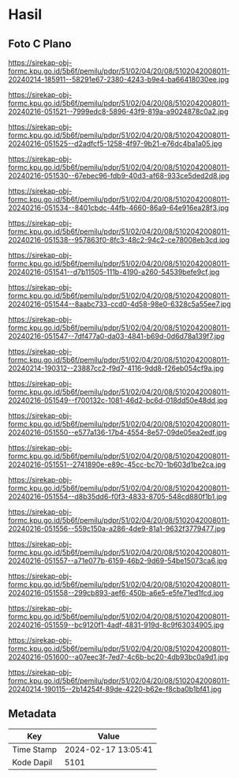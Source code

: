 # Hasil

## Foto C Plano

https://sirekap-obj-formc.kpu.go.id/5b6f/pemilu/pdpr/51/02/04/20/08/5102042008011-20240214-185911--58291e67-2380-4243-b9e4-ba66418030ee.jpg

https://sirekap-obj-formc.kpu.go.id/5b6f/pemilu/pdpr/51/02/04/20/08/5102042008011-20240216-051521--7999edc8-5896-43f9-819a-a9024878c0a2.jpg

https://sirekap-obj-formc.kpu.go.id/5b6f/pemilu/pdpr/51/02/04/20/08/5102042008011-20240216-051525--d2adfcf5-1258-4f97-9b21-e76dc4ba1a05.jpg

https://sirekap-obj-formc.kpu.go.id/5b6f/pemilu/pdpr/51/02/04/20/08/5102042008011-20240216-051530--67ebec96-fdb9-40d3-af68-933ce5ded2d8.jpg

https://sirekap-obj-formc.kpu.go.id/5b6f/pemilu/pdpr/51/02/04/20/08/5102042008011-20240216-051534--8401cbdc-44fb-4660-86a9-64e916ea28f3.jpg

https://sirekap-obj-formc.kpu.go.id/5b6f/pemilu/pdpr/51/02/04/20/08/5102042008011-20240216-051538--957863f0-8fc3-48c2-94c2-ce78008eb3cd.jpg

https://sirekap-obj-formc.kpu.go.id/5b6f/pemilu/pdpr/51/02/04/20/08/5102042008011-20240216-051541--d7b11505-111b-4190-a260-54539befe9cf.jpg

https://sirekap-obj-formc.kpu.go.id/5b6f/pemilu/pdpr/51/02/04/20/08/5102042008011-20240216-051544--8aabc733-ccd0-4d58-98e0-6328c5a55ee7.jpg

https://sirekap-obj-formc.kpu.go.id/5b6f/pemilu/pdpr/51/02/04/20/08/5102042008011-20240216-051547--7df477a0-da03-4841-b69d-0d6d78a139f7.jpg

https://sirekap-obj-formc.kpu.go.id/5b6f/pemilu/pdpr/51/02/04/20/08/5102042008011-20240214-190312--23887cc2-f9d7-4116-9dd8-f26eb054cf9a.jpg

https://sirekap-obj-formc.kpu.go.id/5b6f/pemilu/pdpr/51/02/04/20/08/5102042008011-20240216-051549--f700132c-1081-46d2-bc6d-018dd50e48dd.jpg

https://sirekap-obj-formc.kpu.go.id/5b6f/pemilu/pdpr/51/02/04/20/08/5102042008011-20240216-051550--e577a136-17b4-4554-8e57-09de05ea2edf.jpg

https://sirekap-obj-formc.kpu.go.id/5b6f/pemilu/pdpr/51/02/04/20/08/5102042008011-20240216-051551--2741890e-e89c-45cc-bc70-1b603d1be2ca.jpg

https://sirekap-obj-formc.kpu.go.id/5b6f/pemilu/pdpr/51/02/04/20/08/5102042008011-20240216-051554--d8b35dd6-f0f3-4833-8705-548cd880f1b1.jpg

https://sirekap-obj-formc.kpu.go.id/5b6f/pemilu/pdpr/51/02/04/20/08/5102042008011-20240216-051556--559c150a-a286-4de9-81a1-9632f3779477.jpg

https://sirekap-obj-formc.kpu.go.id/5b6f/pemilu/pdpr/51/02/04/20/08/5102042008011-20240216-051557--a71e077b-6159-46b2-9d69-54be15073ca6.jpg

https://sirekap-obj-formc.kpu.go.id/5b6f/pemilu/pdpr/51/02/04/20/08/5102042008011-20240216-051558--299cb893-aef6-450b-a6e5-e5fe71ed1fcd.jpg

https://sirekap-obj-formc.kpu.go.id/5b6f/pemilu/pdpr/51/02/04/20/08/5102042008011-20240216-051559--bc9120f1-4adf-4831-919d-8c9f63034905.jpg

https://sirekap-obj-formc.kpu.go.id/5b6f/pemilu/pdpr/51/02/04/20/08/5102042008011-20240216-051600--a07eec3f-7ed7-4c6b-bc20-4db93bc0a9d1.jpg

https://sirekap-obj-formc.kpu.go.id/5b6f/pemilu/pdpr/51/02/04/20/08/5102042008011-20240214-190115--2b14254f-89de-4220-b62e-f8cba0b1bf41.jpg


## Metadata

| Key        | Value               |
| ---------- | ------------------- |
| Time Stamp | 2024-02-17 13:05:41 |
| Kode Dapil | 5101                |



